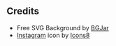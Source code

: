## Credits

- Free SVG Background by [BGJar](https://bgjar.com)
- [Instagram](https://icons8.com/icon/32323/instagram) icon by [Icons8](https://icons8.com)
